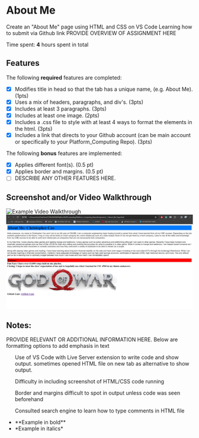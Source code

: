 # About Me

Create an "About Me" page using HTML and CSS on VS Code
Learning how to submit via Github link
PROVIDE OVERVIEW OF ASSIGNMENT HERE

Time spent: **4** hours spent in total

## Features

The following **required** features are completed:

- [X] Modifies title in head so that the tab has a unique name, (e.g. About Me). (1pts)
- [X] Uses a mix of headers, paragraphs, and div's. (3pts)
- [X] Includes at least 3 paragraphs. (3pts)
- [X] Includes at least one image. (2pts)
- [X] Includes a .css file to style with at least 4 ways to format the elements in the html. (3pts)
- [X] Includes a link that directs to your Github account (can be main account or specifically to your Platform_Computing Repo). (3pts)

The following **bonus** features are implemented:

- [X] Applies different font(s). (0.5 pt)
- [X] Applies border and margins. (0.5 pt)
- [ ] DESCRIBE ANY OTHER FEATURES HERE.

## Screenshot and/or Video Walkthrough

<img src="https://imgur.com/gallery/4rAXx5x" title='Example Video Walkthrough' width='' alt='Example Video Walkthrough' />
<img src="CSE_4500_Screenshot_1.png" alt="Screenshot_1">

## Notes:
PROVIDE RELEVANT OR ADDITIONAL INFORMATION HERE. Below are formatting options to add emphasis in text
<ul>
  <p>Use of VS Code with Live Server extension to write code and show output.
     sometimes opened HTML file on new tab as alternative to show output.<p>
  <p>Difficulty in including screenshot of HTML/CSS code running<p>
  <p>Border and margins difficult to spot in output unless code was seen beforehand<p>
  <p>Consulted search engine to learn how to type comments in HTML file<p>
  <li>**Example in bold**</li>
  <li>*Example in italics*</li>
</ul>
